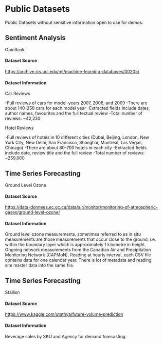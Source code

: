 # Public Datasets
Public Datasets without sensitive information open to use for demos.

## Sentiment Analysis

OpinRank

#### Dataset Source
https://archive.ics.uci.edu/ml/machine-learning-databases/00205/

#### Dataset Information
Car Reviews

-Full reviews of cars for model-years 2007, 2008, and 2009 -There are about 140-250 cars for each model year -Extracted fields include dates, author names, favourites and the full textual review -Total number of reviews: ~42,230

Hotel Reviews

-Full reviews of hotels in 10 different cities (Dubai, Beijing, London, New York City, New Delhi, San Francisco, Shanghai, Montreal, Las Vegas, Chicago) -There are about 80-700 hotels in each city -Extracted fields include date, review title and the full review -Total number of reviews: ~259,000

## Time Series Forecasting

Ground Level Ozone

#### Dataset Source
https://data-donnees.ec.gc.ca/data/air/monitor/monitoring-of-atmospheric-gases/ground-level-ozone/

#### Dataset Information

Ground level ozone measurements, sometimes referred to as in situ measurements are those measurements that occur close to the ground, i.e. within the boundary layer which is approximately 1 kilometre in height. Ongoing network measurements from the Canadian Air and Precipitation Monitoring Network (CAPMoN). Reading at hourly interval, each CSV file contains data for one calendar year. There is lot of metadata and reading site master data into the same file.

## Time Series Forecasting

Stallion

#### Dataset Source
https://www.kaggle.com/utathya/future-volume-prediction

#### Dataset Information

Beverage sales by SKU and Agency for demand forecasting.


